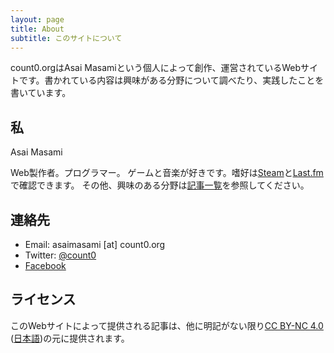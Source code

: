 ```yaml
---
layout: page
title: About
subtitle: このサイトについて
---
```

count0.orgはAsai Masamiという個人によって創作、運営されているWebサイトです。書かれている内容は興味がある分野について調べたり、実践したことを書いています。

## 私

Asai Masami

Web製作者。プログラマー。
ゲームと音楽が好きです。嗜好は[Steam][steam]と[Last.fm][lastfm]で確認できます。
その他、興味のある分野は<a href="/archives/">記事一覧</a>を参照してください。


## 連絡先

* Email: asaimasami [at] count0.org
* Twitter: [@count0][twitter]
* [Facebook][facebook]

## ライセンス

このWebサイトによって提供される記事は、他に明記がない限り[CC BY-NC 4.0][cc-by-nc-4-en] ([日本語][cc-by-nc-4-jp])の元に提供されます。

[twitter]: https://twitter.com/count0
[facebook]: https://www.facebook.com/count000
[steam]: http://steamcommunity.com/id/cnt0/
[lastfm]: http://www.last.fm/ja/user/fuzzy
[cc-by-nc-4-en]: https://creativecommons.org/licenses/by-nc/4.0/
[cc-by-nc-4-jp]: https://creativecommons.org/licenses/by-nc/4.0/deed.ja
